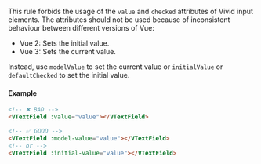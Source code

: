 This rule forbids the usage of the `value` and `checked` attributes of Vivid input elements. The attributes should not be used because of inconsistent behaviour between different versions of Vue:

- Vue 2: Sets the initial value.
- Vue 3: Sets the current value.

Instead, use `modelValue` to set the current value or `initialValue` or `defaultChecked` to set the initial value.

#### Example

```html
<!-- ❌ BAD -->
<VTextField :value="value"></VTextField>

<!-- ✅ GOOD -->
<VTextField :model-value="value"></VTextField>
<!-- or -->
<VTextField :initial-value="value"></VTextField>
```
